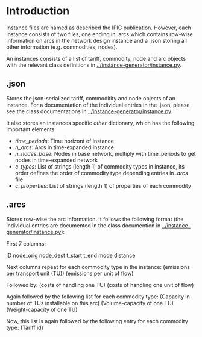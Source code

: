 # Introduction

Instance files are named as described the IPIC publication. However, each instance consists of two files, one ending in .arcs which contains row-wise information on arcs in the network design instance and a .json storing all other information (e.g. commodities, nodes).

An instances consists of a list of tariff, commodity, node and arc objects with the relevant class definitions in [../instance-generator/instance.py](../instance-generator/instance.py).

## .json

Stores the json-serialized tariff, commoditity and node objects of an instance. For a documentation of the individual entries in the .json, please see the class documentations in [../instance-generator/instance.py](../instance-generator/instance.py). 

It also stores an instances specific *other* dictionary, which has the following important elements:
* *time_periods*: Time horizont of instance
* *n_arcs*: Arcs in time-expanded instance
* *n_nodes_base*: Nodes in base network, multiply with time_periods to get nodes in time-expanded network
* *c_types*: List of strings (length 1) of commodity types in instance, its order defines the order of commodity type depending entries in *.arcs* file
* *c_properties*: List of strings (length 1) of properties of each commodity

## .arcs

Stores row-wise the arc information. It follows the following format (the individual entries are documented in the class documention in [../instance-generator/instance.py](../instance-generator/instance.py)):

First 7 columns:

ID node_orig node_dest t_start t_end mode distance 

Next columns repeat for each commodity type in the instance:
(emissions per transport unit (TU)) (emissions per unit of flow) 

Followed by:
(costs of handling one TU) (costs of handling one unit of flow)

Again followed by the following list for each commodity type:
(Capacity in number of TUs installable on this arc) (Volume-capacity of one TU) (Weight-capacity of one TU)

Now, this list is again followed by the following entry for each commodity type:
(Tariff id)
